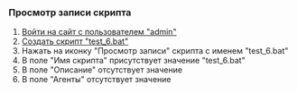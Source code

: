### Просмотр записи скрипта

1. [Войти на сайт с пользователем "admin"](../../../../0.%20Шаги/1.%20Войти%20на%20сайт%20с%20пользователем%20username.md)
1. [Создать скрипт "test_6.bat"](../../../../0.%20Шаги/2.%20Создать%20скрипт%20с%20именем%20test_name.md)
1. Нажать на иконку "Просмотр записи" скрипта с именем "test_6.bat"
1. В поле "Имя скрипта" присутствует значение "test_6.bat"
1. В поле "Описание" отсутствует значение
1. В поле "Агенты" отсутствует значение
